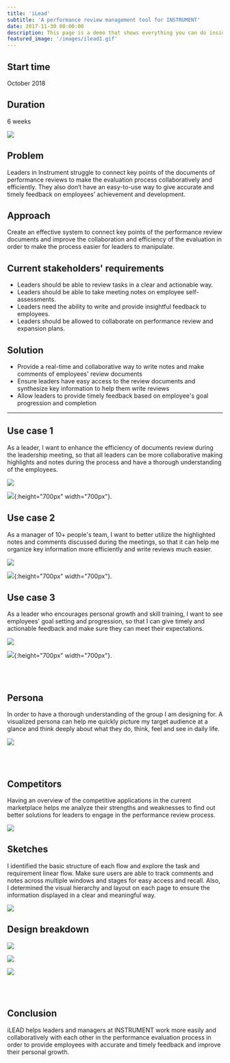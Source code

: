 ```yaml
---
title: 'iLead'
subtitle: 'A performance review management tool for INSTRUMENT'
date: 2017-11-30 00:00:00
description: This page is a demo that shows everything you can do inside portfolio and blog posts.
featured_image: '/images/ilead1.gif'
---
```


## Start time
October 2018

## Duration
6 weeks

![](/images/ilead2.png)

## Problem
Leaders in Instrument struggle to connect key points of the documents of performance reviews to make the evaluation process collaboratively and efficiently. They also don‘t have an easy-to-use way to give accurate and timely feedback on employees’ achievement and development.

## Approach
Create an effective system to connect key points of the performance review documents and improve the collaboration and efficiency of the evaluation in order to make the process easier for leaders to manipulate.

## Current stakeholders' requirements
* Leaders should be able to review tasks in a clear and actionable way.
* Leaders should be able to take meeting notes on employee self-assessments.
* Leaders need the ability to write and provide insightful feedback to employees.
* Leaders should be allowed to collaborate on performance review and expansion plans.

## Solution
* Provide a real-time and collaborative way to write notes and make comments of employees' review documents
* Ensure leaders have easy access to the review documents and synthesize key information to help them write reviews
* Allow leaders to provide timely feedback based on employee's goal progression and completion

---

## Use case 1
As a leader, I want to enhance the efficiency of documents review during the leadership meeting, so that all leaders can be more collaborative making highlights and notes during the process and have a thorough understanding of the employees.

![](/images/ilead_wire.png)

![](/images/ilead_animation1.gif){:height="700px" width="700px"}.


## Use case 2
As a manager of 10+ people's team, I want to better utilize the highlighted notes and comments discussed during the meetings, so that it can help me organize key information more efficiently and write reviews much easier.

![](/images/ilead_wire2.png)

![](/images/ilead_animation2.gif){:height="700px" width="700px"}.


## Use case 3
As a leader who encourages personal growth and skill training, I want to see employees' goal setting and progression, so that I can give timely and actionable feedback and make sure they can meet their expectations.

![](/images/ilead_wire3.png)

![](/images/ilead_animation3.gif){:height="700px" width="700px"}.

<br/><br/>

## Persona
In order to have a thorough understanding of the group I am designing for. A visualized persona can help me quickly picture my target audience at a glance and think deeply about what they do, think, feel and see in daily life.

![](/images/ilead_persona.jpeg)

<br/><br/>

## Competitors
Having an overview of the competitive applications in the current marketplace helps me analyze their strengths and weaknesses to find out better solutions for leaders to engage in the performance review process.

![](/images/ilead_competitors.jpeg)

## Sketches
I identified the basic structure of each flow and explore the task and requirement linear flow. Make sure users are able to track comments and notes across multiple windows and stages for easy access and recall. Also, I determined the visual hierarchy and layout on each page to ensure the information displayed in a clear and meaningful way.

![](/images/ilead_sketch.jpeg)


## Design breakdown

![](/images/ilead_breakdown1.png)

![](/images/ilead_breakdown2.png)

![](/images/ilead_breakdown3.png)

<br/><br/>

## Conclusion
iLEAD helps leaders and managers at INSTRUMENT work more easily and collaboratively with each other in the performance evaluation process in order to provide employees with accurate and timely feedback and improve their personal growth.

<br/><br/>